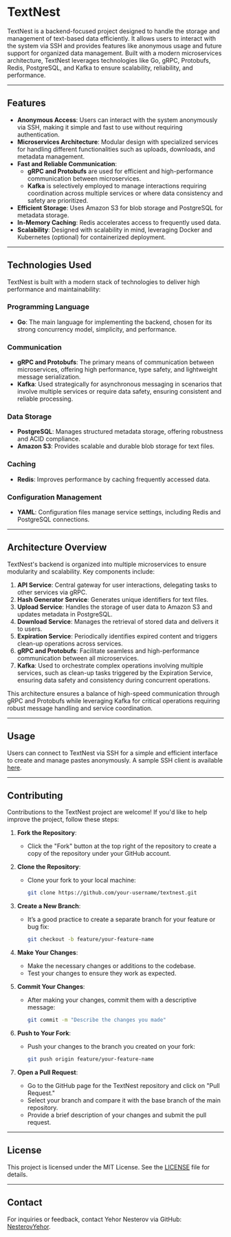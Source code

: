 # TextNest

TextNest is a backend-focused project designed to handle the storage and management of text-based data efficiently. It allows users to interact with the system via SSH and provides features like anonymous usage and future support for organized data management. Built with a modern microservices architecture, TextNest leverages technologies like Go, gRPC, Protobufs, Redis, PostgreSQL, and Kafka to ensure scalability, reliability, and performance.

---

## Features

- **Anonymous Access**: Users can interact with the system anonymously via SSH, making it simple and fast to use without requiring authentication.
- **Microservices Architecture**: Modular design with specialized services for handling different functionalities such as uploads, downloads, and metadata management.
- **Fast and Reliable Communication**: 
  - **gRPC and Protobufs** are used for efficient and high-performance communication between microservices.
  - **Kafka** is selectively employed to manage interactions requiring coordination across multiple services or where data consistency and safety are prioritized.
- **Efficient Storage**: Uses Amazon S3 for blob storage and PostgreSQL for metadata storage.
- **In-Memory Caching**: Redis accelerates access to frequently used data.
- **Scalability**: Designed with scalability in mind, leveraging Docker and Kubernetes (optional) for containerized deployment.

---

## Technologies Used

TextNest is built with a modern stack of technologies to deliver high performance and maintainability:

### Programming Language
- **Go**: The main language for implementing the backend, chosen for its strong concurrency model, simplicity, and performance.

### Communication
- **gRPC and Protobufs**: The primary means of communication between microservices, offering high performance, type safety, and lightweight message serialization.
- **Kafka**: Used strategically for asynchronous messaging in scenarios that involve multiple services or require data safety, ensuring consistent and reliable processing.

### Data Storage
- **PostgreSQL**: Manages structured metadata storage, offering robustness and ACID compliance.
- **Amazon S3**: Provides scalable and durable blob storage for text files.

### Caching
- **Redis**: Improves performance by caching frequently accessed data.

### Configuration Management
- **YAML**: Configuration files manage service settings, including Redis and PostgreSQL connections.

---

## Architecture Overview

TextNest's backend is organized into multiple microservices to ensure modularity and scalability. Key components include:

1. **API Service**: Central gateway for user interactions, delegating tasks to other services via gRPC.
2. **Hash Generator Service**: Generates unique identifiers for text files.
3. **Upload Service**: Handles the storage of user data to Amazon S3 and updates metadata in PostgreSQL.
4. **Download Service**: Manages the retrieval of stored data and delivers it to users.
5. **Expiration Service**: Periodically identifies expired content and triggers clean-up operations across services.
6. **gRPC and Protobufs**: Facilitate seamless and high-performance communication between all microservices.
7. **Kafka**: Used to orchestrate complex operations involving multiple services, such as clean-up tasks triggered by the Expiration Service, ensuring data safety and consistency during concurrent operations.

This architecture ensures a balance of high-speed communication through gRPC and Protobufs while leveraging Kafka for critical operations requiring robust message handling and service coordination.

---

## Usage

Users can connect to TextNest via SSH for a simple and efficient interface to create and manage pastes anonymously. A sample SSH client is available [here](https://github.com/NesterovYehor/TextNest).

---

## Contributing

Contributions to the TextNest project are welcome! If you'd like to help improve the project, follow these steps:

1. **Fork the Repository**:
   - Click the "Fork" button at the top right of the repository to create a copy of the repository under your GitHub account.

2. **Clone the Repository**:
   - Clone your fork to your local machine:
     ```bash
     git clone https://github.com/your-username/textnest.git
     ```

3. **Create a New Branch**:
   - It’s a good practice to create a separate branch for your feature or bug fix:
     ```bash
     git checkout -b feature/your-feature-name
     ```

4. **Make Your Changes**:
   - Make the necessary changes or additions to the codebase.
   - Test your changes to ensure they work as expected.

5. **Commit Your Changes**:
   - After making your changes, commit them with a descriptive message:
     ```bash
     git commit -m "Describe the changes you made"
     ```

6. **Push to Your Fork**:
   - Push your changes to the branch you created on your fork:
     ```bash
     git push origin feature/your-feature-name
     ```

7. **Open a Pull Request**:
   - Go to the GitHub page for the TextNest repository and click on "Pull Request."
   - Select your branch and compare it with the base branch of the main repository.
   - Provide a brief description of your changes and submit the pull request.

---

## License

This project is licensed under the MIT License. See the [LICENSE](LICENSE) file for details.

---

## Contact

For inquiries or feedback, contact Yehor Nesterov via GitHub: [NesterovYehor](https://github.com/NesterovYehor).
